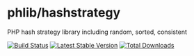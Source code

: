 # phlib/hashstrategy
PHP hash strategy library including random, sorted, consistent

[![Build Status](https://img.shields.io/travis/phlib/hashstrategy/master.svg)](https://travis-ci.org/phlib/hashstrategy)
[![Latest Stable Version](https://img.shields.io/packagist/v/phlib/hashstrategy.svg)](https://packagist.org/packages/phlib/hashstrategy)
[![Total Downloads](https://img.shields.io/packagist/dt/phlib/hashstrategy.svg)](https://packagist.org/packages/phlib/hashstrategy)
